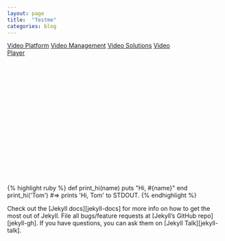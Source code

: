 ```yaml
---
layout: page
title:  "Testme"
categories: blog
---
```

<div id="kaltura_player_1452094042" style="width: 400px; height: 333px;" itemprop="video" itemscope itemtype="http://schema.org/VideoObject">
<span itemprop="name" content="vid_file.mp4"></span>
<span itemprop="description" content=""></span>
<span itemprop="duration" content="7"></span>
<span itemprop="thumbnail" content="http://cfvod.kaltura.com/p/1829791/sp/182979100/thumbnail/entry_id/1_ddrwr3yz/version/100000/acv/111"></span>
<span itemprop="width" content="400"></span>
<span itemprop="height" content="333"></span>
<a href="http://corp.kaltura.com/products/video-platform-features">Video Platform</a>
<a href="http://corp.kaltura.com/Products/Features/Video-Management">Video Management</a> 
<a href="http://corp.kaltura.com/Video-Solutions">Video Solutions</a>
<a href="http://corp.kaltura.com/Products/Features/Video-Player">Video Player</a></div>
<script src="http://cdnapi.kaltura.com/p/1829791/sp/182979100/embedIframeJs/uiconf_id/32334692/partner_id/1829791?autoembed=true&entry_id=1_ddrwr3yz&playerId=kaltura_player_1452094042&cache_st=1452094042&width=400&height=333&flashvars[streamerType]=auto"></script>
{% highlight ruby %}
def print_hi(name)
  puts "Hi, #{name}" 
end
print_hi('Tom')
#=> prints 'Hi, Tom' to STDOUT.
{% endhighlight %}

Check out the [Jekyll docs][jekyll-docs] for more info on how to get the most out of Jekyll. File all bugs/feature requests at [Jekyll’s GitHub repo][jekyll-gh]. If you have questions, you can ask them on [Jekyll Talk][jekyll-talk].

